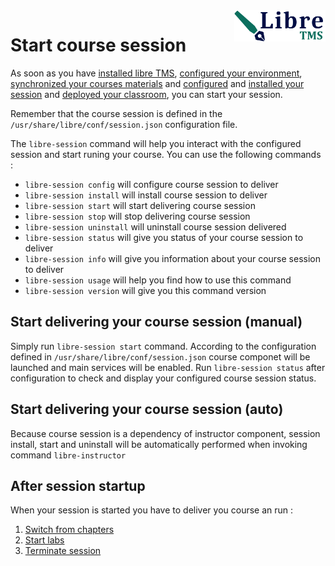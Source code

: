 <img align="right" height="50" src="https://raw.githubusercontent.com/startxfr/libre/dev/docs/assets/logo.svg?sanitize=true">

# Start course session

As soon as you have [installed libre TMS](installer.md), [configured your environment](libre-configure.md),
 [synchronized your courses materials](libre-repository.md) and
 [configured](session-config.md) and [installed your session](session-config.md) and
 [deployed your classroom](classroom-deploy.md), you can start your session. 

Remember that the course session is defined in the `/usr/share/libre/conf/session.json` configuration file.

The `libre-session` command will help you interact with the configured session and start runing your course. 
You can use the following commands :

* `libre-session config`     will configure course session to deliver
* `libre-session install`    will install course session to deliver
* `libre-session start`      will start delivering course session
* `libre-session stop`       will stop delivering course session
* `libre-session uninstall`  will uninstall course session delivered
* `libre-session status`     will give you status of your course session to deliver
* `libre-session info`       will give you information about your course session to deliver
* `libre-session usage`      will help you find how to use this command
* `libre-session version`    will give you this command version

## Start delivering your course session (manual)

Simply run `libre-session start` command. According to the configuration defined in `/usr/share/libre/conf/session.json` 
course componet will be launched and main services will be enabled.
Run `libre-session status` after configuration to check and display your configured course session status.

## Start delivering your course session (auto)

Because course session is a dependency of instructor component, session install, start and 
uninstall will be automatically performed when invoking command `libre-instructor`


## After session startup

When your session is started you have to deliver you course an run :

1. [Switch from chapters](chapter-next.md)
2. [Start labs](labs-start.md)
3. [Terminate session](session-stop.md)
